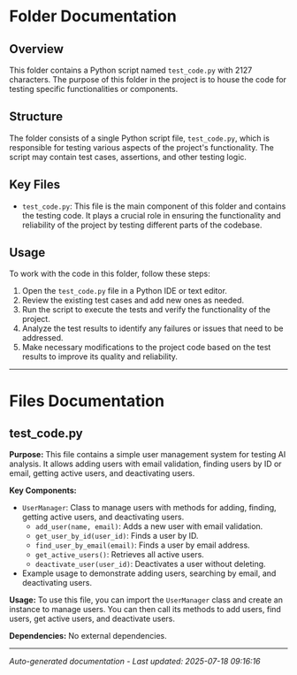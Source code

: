 # Folder Documentation

## Overview
This folder contains a Python script named `test_code.py` with 2127 characters. The purpose of this folder in the project is to house the code for testing specific functionalities or components.

## Structure
The folder consists of a single Python script file, `test_code.py`, which is responsible for testing various aspects of the project's functionality. The script may contain test cases, assertions, and other testing logic.

## Key Files
- `test_code.py`: This file is the main component of this folder and contains the testing code. It plays a crucial role in ensuring the functionality and reliability of the project by testing different parts of the codebase.

## Usage
To work with the code in this folder, follow these steps:
1. Open the `test_code.py` file in a Python IDE or text editor.
2. Review the existing test cases and add new ones as needed.
3. Run the script to execute the tests and verify the functionality of the project.
4. Analyze the test results to identify any failures or issues that need to be addressed.
5. Make necessary modifications to the project code based on the test results to improve its quality and reliability.

---

# Files Documentation

## test_code.py

**Purpose:** This file contains a simple user management system for testing AI analysis. It allows adding users with email validation, finding users by ID or email, getting active users, and deactivating users.

**Key Components:**
- `UserManager`: Class to manage users with methods for adding, finding, getting active users, and deactivating users.
  - `add_user(name, email)`: Adds a new user with email validation.
  - `get_user_by_id(user_id)`: Finds a user by ID.
  - `find_user_by_email(email)`: Finds a user by email address.
  - `get_active_users()`: Retrieves all active users.
  - `deactivate_user(user_id)`: Deactivates a user without deleting.
- Example usage to demonstrate adding users, searching by email, and deactivating users.

**Usage:** To use this file, you can import the `UserManager` class and create an instance to manage users. You can then call its methods to add users, find users, get active users, and deactivate users.

**Dependencies:** No external dependencies.

---
*Auto-generated documentation - Last updated: 2025-07-18 09:16:16*
